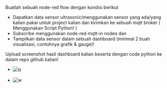 Buatlah sebuah node-red flow dengan kondisi berikut
* Dapatkan data sensor ultrasonic/menggunakan sensor yang ada/yang kalian pakai untuk project kalian dan kirimkan ke sebuah mqtt broker ( Menggunakan Script Python! )
* Subscribe menggunakan node-red mqtt-in nodes dan 
* Tampilkan data sensor dalam sebuah dashboard (minimal 2 buah visualisasi, contohnya grafik & gauge)!

Upload screenshot hasil dashboard kalian beserta dengan code python ke dalam repo github kalian!

- ![q](https://user-images.githubusercontent.com/90564840/185729316-129a2ee2-7174-4891-853a-1a38e0c2e501.jpeg)<br><br>
- ![w](https://user-images.githubusercontent.com/90564840/185729323-492266c5-396d-4e34-b175-b6680b376fce.jpeg)

